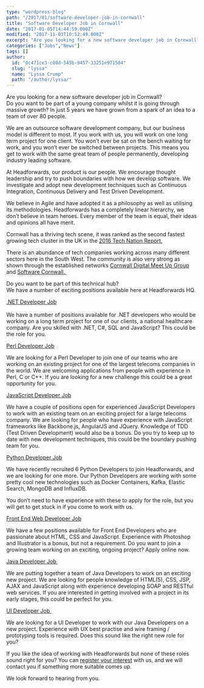 ```yaml
---
type: "wordpress-blog"
path: "/2017/01/software-developer-job-in-cornwall"
title: "Software Developer Job in Cornwall"
date: "2017-01-05T14:44:59.000Z"
modified: "2017-11-03T10:52:49.000Z"
excerpt: "Are you looking for a new software developer job in Cornwall? Do you want to be part of a young company whilst it is going through massive growth? In just 5 years we have grown from a spark of an idea to a team of over 80 people. We are an outsource software development company, …"
categories: ["Jobs","News"]
tags: []
author:
  id: "0c471ce3-c08d-545b-9457-33251e971504"
  slug: "lyssa"
  name: "Lyssa Crump"
  path: "/author/lyssa/"
---
```

Are you looking for a new software developer job in Cornwall?  
Do you want to be part of a young company whilst it is going through massive growth? In just 5 years we have grown from a spark of an idea to a team of over 80 people.

We are an outsource software development company, but our business model is different to most. If you work with us, you will work on one long term project for one client. You won’t ever be sat on the bench waiting for work, and you won’t ever be switched between projects. This means you get to work with the same great team of people permanently, developing industry leading software.

At Headforwards, our product is our people. We encourage thought leadership and try to push boundaries with how we develop software. We investigate and adopt new development techniques such as Continuous Integration, Continuous Delivery and Test Driven Development.

We believe in Agile and have adopted it as a philosophy as well as utilising its methodologies. Headforwards has a completely linear hierarchy, we don’t believe in team heroes. Every member of the team is equal, their ideas and opinions all have merit.

Cornwall has a thriving tech scene, it was ranked as the second fastest growing tech cluster in the UK in the [2016 Tech Nation Report.](http://www.techcityuk.com/wp-content/uploads/2016/02/Tech-Nation-2016_FINAL-ONLINE-1.pdf)

There is an abundance of tech companies working across many different sectors here in the South West. The community is also very strong as shown through the established networks [Cornwall Digital Meet Up Group](https://www.meetup.com/Cornwall-Digital/) and [Software Cornwall. ](http://www.softwarecornwall.org/)

Do you want to be part of this technical hub?  
We have a number of exciting positions available here at Headforwards HQ.

[.NET Developer Job  
](https://www.headforwards.com/net-developer-job/)[  
](https://www.headforwards.com/net-developer-job/)We have a number of positions available for .NET developers who would be working on a long term project for one of our clients, a national healthcare company. Are you skilled with .NET, C#, SQL and JavaScript? This could be the role for you.

[Perl Developer Job  
](https://www.headforwards.com/perl-developer-job/)

We are looking for a Perl Developer to join one of our teams who are working on an existing project for one of the largest telecoms companies in the world. We are welcoming applications from people with experience in Perl, C or C++. If you are looking for a new challenge this could be a great opportunity for you.

[JavaScript Developer Job](https://www.headforwards.com/javascript-developer-job/)

We have a couple of positions open for experienced JavaScript Developers to work with an existing team on an exciting project for a large telecoms company. We are looking for people who have experience with JavaScript frameworks like Backbone.js, AngularJS and JQuery. Knowledge of TDD (Test Driven Development) would also be a bonus. Do you try to keep up to date with new development techniques, this could be the boundary pushing team for you.

[Python Developer Job](https://www.headforwards.com/python-developer-job/)

We have recently recruited 6 Python Developers to join Headforwards, and we are looking for one more. Our Python Developers are working with some pretty cool new technologies such as Docker Containers, Kafka, Elastic Search, MongoDB and InfluxDB.

You don’t need to have experience with these to apply for the role, but you will get to get stuck in if you come to work with us.

[Front End Web Developer Job](https://www.headforwards.com/front-end-web-developer-job/)

We have a few positions available for Front End Developers who are passionate about HTML, CSS and JavaScript. Experience with Photoshop and Illustrator is a bonus, but not a requirement. Do you want to join a growing team working on an exciting, ongoing project? Apply online now.

[Java Developer Job ](https://www.headforwards.com/java-developer-job/)

We are putting together a team of Java Developers to work on an exciting new project. We are looking for people knowledge of HTML(5), CSS, JSP, AJAX and JavaScript along with experience developing SOAP and RESTful web services. If you are interested in getting involved with a project in its early stages, this could be perfect for you.

[UI Developer Job ](https://www.headforwards.com/ui-developer-job/)

We are looking for a UI Developer to work with our Java Developers on a new project. Experience with UX best practise and wire framing / prototyping tools is required. Does this sound like the right new role for you?

If you like the idea of working with Headforwards but none of these roles sound right for you? You can [register your interest](https://www.headforwards.com/careers/application-form/) with us, and we will contact you if something more suitable comes up.

We look forward to hearing from you.
